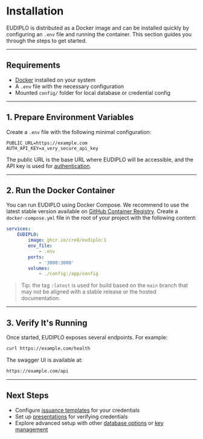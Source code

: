 # Installation

EUDIPLO is distributed as a Docker image and can be installed quickly by
configuring an `.env` file and running the container. This section guides you
through the steps to get started.

---

## Requirements

- [Docker](https://www.docker.com/get-started) installed on your system
- A `.env` file with the necessary configuration
- Mounted `config/` folder for local database or credential config

---

## 1. Prepare Environment Variables

Create a `.env` file with the following minimal configuration:

```env
PUBLIC_URL=https://example.com
AUTH_API_KEY=a_very_secure_api_key
```

The public URL is the base URL where EUDIPLO will be accessible, and the API key
is used for [authentication](./management.md#authentication).

---

## 2. Run the Docker Container

You can run EUDIPLO using Docker Compose. We recommend to use the latest stable
version available on
[GitHub Container Registry](https://github.com/cre8/eudiplo/pkgs/container/eudiplo).
Create a `docker-compose.yml` file in the root of your project with the
following content:

```yaml
services:
    EUDIPLO:
        image: ghcr.io/cre8/eudiplo:1
        env_file:
            - .env
        ports:
            - '3000:3000'
        volumes:
            - ./config:/app/config
```

> Tip: the tag `:latest` is used for build based on the `main` branch that may
> not be aligned with a stable release or the hosted documentation.

---

## 3. Verify It's Running

Once started, EUDIPLO exposes several endpoints. For example:

```bash
curl https://example.com/health
```

The swagger UI is available at:

```bash
https://example.com/api
```

---

## Next Steps

- Configure [issuance templates](issuance.md) for your credentials
- Set up [presentations](presentation.md) for verifying credentials
- Explore advanced setup with other
  [database options](../architecture/database.md) or
  [key management](../architecture/key-management.md)
